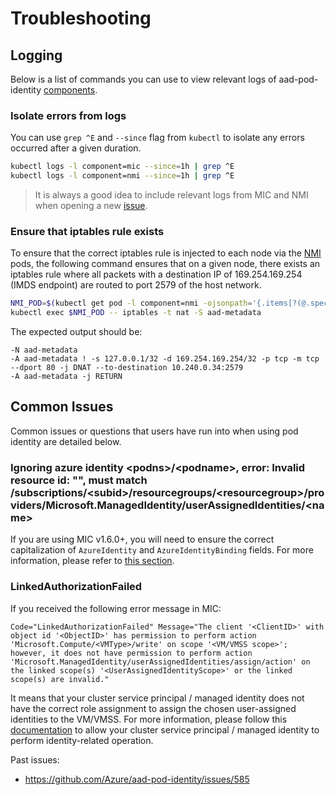 # Troubleshooting

## Logging

Below is a list of commands you can use to view relevant logs of aad-pod-identity [components](../../README.md#components).

### Isolate errors from logs

You can use `grep ^E` and `--since` flag from `kubectl` to isolate any errors occurred after a given duration.

```bash
kubectl logs -l component=mic --since=1h | grep ^E
kubectl logs -l component=nmi --since=1h | grep ^E
```

> It is always a good idea to include relevant logs from MIC and NMI when opening a new [issue](https://github.com/Azure/aad-pod-identity/issues).

### Ensure that iptables rule exists

To ensure that the correct iptables rule is injected to each node via the [NMI](../../README.md#node-managed-identity) pods, the following command ensures that on a given node, there exists an iptables rule where all packets with a destination IP of 169.254.169.254 (IMDS endpoint) are routed to port 2579 of the host network.

```bash
NMI_POD=$(kubectl get pod -l component=nmi -ojsonpath='{.items[?(@.spec.nodeName=="<NodeName>")].metadata.name}')
kubectl exec $NMI_POD -- iptables -t nat -S aad-metadata
```

The expected output should be:

```log
-N aad-metadata
-A aad-metadata ! -s 127.0.0.1/32 -d 169.254.169.254/32 -p tcp -m tcp --dport 80 -j DNAT --to-destination 10.240.0.34:2579
-A aad-metadata -j RETURN
```

## Common Issues

Common issues or questions that users have run into when using pod identity are detailed below.

### Ignoring azure identity \<podns\>/\<podname\>, error: Invalid resource id: "", must match /subscriptions/\<subid\>/resourcegroups/\<resourcegroup\>/providers/Microsoft.ManagedIdentity/userAssignedIdentities/\<name\>

If you are using MIC v1.6.0+, you will need to ensure the correct capitalization of `AzureIdentity` and `AzureIdentityBinding` fields. For more information, please refer to [this section](../../README.md#v160-breaking-change).

### LinkedAuthorizationFailed

If you received the following error message in MIC:

```log
Code="LinkedAuthorizationFailed" Message="The client '<ClientID>' with object id '<ObjectID>' has permission to perform action 'Microsoft.Compute/<VMType>/write' on scope '<VM/VMSS scope>'; however, it does not have permission to perform action 'Microsoft.ManagedIdentity/userAssignedIdentities/assign/action' on the linked scope(s) '<UserAssignedIdentityScope>' or the linked scope(s) are invalid."
```

It means that your cluster service principal / managed identity does not have the correct role assignment to assign the chosen user-assigned identities to the VM/VMSS. For more information, please follow this [documentation](README.role-assignment.md) to allow your cluster service principal / managed identity to perform identity-related operation.

Past issues:

- https://github.com/Azure/aad-pod-identity/issues/585
